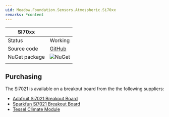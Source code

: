 ```yaml
---
uid: Meadow.Foundation.Sensors.Atmospheric.Si70xx
remarks: *content
---
```


| SI70xx        |             |
|---------------|-------------|
| Status        | Working     |
| Source code   | [GitHub](https://github.com/WildernessLabs/Meadow.Foundation/tree/master/Source/Meadow.Foundation.Peripherals/Sensors.Atmospheric.Si70xx) |
| NuGet package | ![NuGet](https://img.shields.io/nuget/v/Meadow.Foundation.Sensors.Atmospheric.Si70xx.svg?label=NuGet) |
| | |

## Purchasing

The Si7021 is available on a breakout board from the the following suppliers:

* [Adafruit Si7021 Breakout Board](https://www.adafruit.com/product/3251)
* [Sparkfun Si7021 Breakout Board](https://www.sparkfun.com/products/13763)
* [Tessel Climate Module](https://www.seeedstudio.com/Tessel-Climate-Module-p-2225.html)